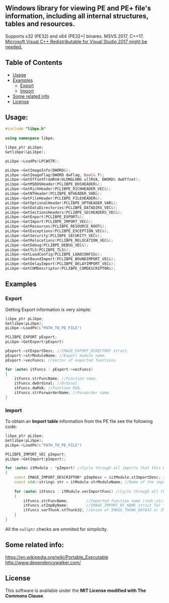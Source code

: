 ## Windows library for viewing PE and PE+ file's information, including all internal structures, tables and resources.
Supports x32 (PE32) and x64 (PE32+) binares.
MSVS 2017, C++17.  
[Microsoft Visual C++ Redistributable for Visual Studio 2017 might be needed.](https://aka.ms/vs/15/release/VC_redist.x86.exe)

## Table of Contents
* [Usage](#usage)
* [Examples](#examples)
  * [Export](#export)
  * [Import](#import)
* [Some related info](#some-related-info)
* [License](#license)

## [](#)Usage:  
```cpp
#include "libpe.h"
  
using namespace libpe;

libpe_ptr pLibpe;
Getlibpe(&pLibpe);

pLibpe->LoadPe(LPCWSTR);

pLibpe->GetImageInfo(DWORD&);
pLibpe->GetImageFlag(DWORD dwFlag, bool& f);
pLibpe->GetOffsetFromRVA(ULONGLONG ullRVA, DWORD& dwOffset);
pLibpe->GetMSDOSHeader(PCLIBPE_DOSHEADER&);
pLibpe->GetRichHeader(PCLIBPE_RICHHEADER_VEC&);
pLibpe->GetNTHeader(PCLIBPE_NTHEADER_VAR&);
pLibpe->GetFileHeader(PCLIBPE_FILEHEADER&);
pLibpe->GetOptionalHeader(PCLIBPE_OPTHEADER_VAR&);
pLibpe->GetDataDirectories(PCLIBPE_DATADIRS_VEC&);
pLibpe->GetSectionsHeaders(PCLIBPE_SECHEADERS_VEC&);
pLibpe->GetExport(PCLIBPE_EXPORT&);
pLibpe->GetImport(PCLIBPE_IMPORT_VEC&);
pLibpe->GetResources(PCLIBPE_RESOURCE_ROOT&);
pLibpe->GetExceptions(PCLIBPE_EXCEPTION_VEC&);
pLibpe->GetSecurity(PCLIBPE_SECURITY_VEC&);
pLibpe->GetRelocations(PCLIBPE_RELOCATION_VEC&);
pLibpe->GetDebug(PCLIBPE_DEBUG_VEC&);
pLibpe->GetTLS(PCLIBPE_TLS&);
pLibpe->GetLoadConfig(PCLIBPE_LOADCONFIG&);
pLibpe->GetBoundImport(PCLIBPE_BOUNDIMPORT_VEC&);
pLibpe->GetDelayImport(PCLIBPE_DELAYIMPORT_VEC&);
pLibpe->GetCOMDescriptor(PCLIBPE_COMDESCRIPTOR&);
```
## [](#)Examples
### [](#)Export
Getting Export information is very simple:
```cpp
libpe_ptr pLibpe;
Getlibpe(pLibpe);
pLibpe->LoadPe(L"PATH_TO_PE_FILE")

PCLIBPE_EXPORT pExport;
pLibpe->GetExport(pExport)

pExport->stExportDesc; //IMAGE_EXPORT_DIRECTORY struct.
pExport->strModuleName; //Export module name.
pExport->vecFuncs; //Vector of exported functions.

for (auto& itFuncs : pExport->vecFuncs)
{
	itFuncs.strFuncName; //Function name.
	itFuncs.dwOrdinal; //Ordinal.
	itFuncs.dwRVA; //Function RVA.
	itFuncs.strForwarderName; //Forwarder name.
}
```
### [](#)Import
To obtain an **Import table** information from the PE file see the following code:
```cpp
libpe_ptr pLibpe;
Getlibpe(pLibpe);
pLibpe->LoadPe(L"PATH_TO_PE_FILE")

PCLIBPE_IMPORT_VEC pImport;
pLibpe->GetImport(pImport);

for (auto& itModule : *pImport) //Cycle through all imports that this PE file contains.
{
	const IMAGE_IMPORT_DESCRIPTOR* pImpDesc = &itModule.stImportDesc; //IMAGE_IMPORT_DESCRIPTOR struct.
	const std::string& str = itModule.strModuleName; //Name of the import module.
	
	for (auto& itFuncs : itModule.vecImportFunc) //Cycle through all the functions imported from itModule module.
	{
		itFuncs.strFuncName; 		//Imported function name (std::string).
		itFuncs.stImpByName;		//IMAGE_IMPORT_BY_NAME struct for this function.
		itFuncs.varThunk.stThunk32;	//Union of IMAGE_THUNK_DATA32 or IMAGE_THUNK_DATA64 (depending on the file type).
	}
}
```
All the `nullptr` checks are ommited for simplicity.
## [](#)Some related info:
https://en.wikipedia.org/wiki/Portable_Executable  
http://www.dependencywalker.com/

## [](#)**License**
This software is available under the **MIT License modified with The Commons Clause**.
